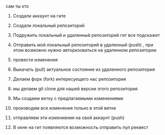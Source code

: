 сам ты кто
1. Создали аккаунт на гите
2. Создали локальный репозиторий
3. Подружить локальный и удаленный репозиторий гит все подскажет
4. Отправить мой локальный репозиторий в удаленный (push) , при этом возможно нужно авторизоваться на удаленном репозитории
5. провести изменения 
6. Выкачать (pull) актуальное состояние из удаленного репозитория

1. Делаем форк (fork) интересуещего нас репозитория
2. мы делаем git clone для нашей версии этого репозитория
3. Мы создаем ветку с предлагаемыми изменениями
4. производим все изменения только в этой ветке
5. отправляем эти измениения на свой аккаунт (push)
6. В окне на гит появляются возможность отправить пул реквест